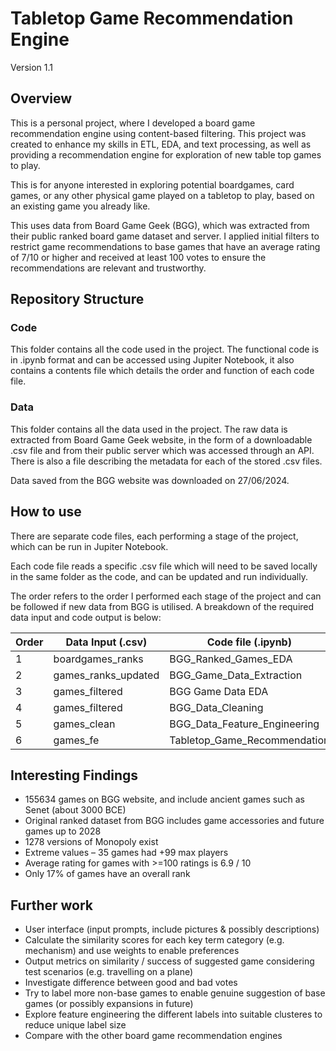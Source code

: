 # Tabletop Game Recommendation Engine
Version 1.1

## Overview
This is a personal project, where I developed a board game recommendation engine using content-based filtering. This project was created to enhance my skills in ETL, EDA, and text processing, as well as providing a recommendation engine for exploration of new table top games to play.

This is for anyone interested in exploring potential boardgames, card games, or any other physical game played on a tabletop to play, based on an existing game you already like. 

This uses data from Board Game Geek (BGG), which was extracted from their public ranked board game dataset and server. I applied initial filters to restrict game recommendations to base games that have an average rating of 7/10 or higher and received at least 100 votes to ensure the recommendations are relevant and trustworthy.

## Repository Structure
### Code 
This folder contains all the code used in the project. 
The functional code is in .ipynb format and can be accessed using Jupiter Notebook, it also contains a contents file which details the order and function of each code file. 

### Data
This folder contains all the data used in the project.
The raw data is extracted from Board Game Geek website, in the form of a downloadable .csv file and from their public server which was accessed through an API.
There is also a file describing the metadata for each of the stored .csv files.  


Data saved from the BGG website was downloaded on 27/06/2024.

## How to use
There are separate code files, each performing a stage of the project, which can be run in Jupiter Notebook.  


Each code file reads a specific .csv file which will need to be saved locally in the same folder as the code, and can be updated and run individually. 


The order refers to the order I performed each stage of the project and can be followed if new data from BGG is utilised.
A breakdown of the required data input and code output is below:  

| Order | Data Input (.csv)  | Code file (.ipynb)  | Data Output (.csv) |
|-----------|-----------|-----------|-----------|
| 1 | boardgames_ranks | BGG_Ranked_Games_EDA | games_ranks_updated |
| 2 | games_ranks_updated | BGG_Game_Data_Extraction | games_filtered |
| 3 | games_filtered | BGG Game Data EDA | (none) |
| 4 | games_filtered | BGG_Data_Cleaning | games_clean |
| 5 | games_clean | BGG_Data_Feature_Engineering | games_fe |
| 6 | games_fe | Tabletop_Game_Recommendation | (none) |

## Interesting Findings
- 155634 games on BGG website, and include ancient games such as Senet (about 3000 BCE)
- Original ranked dataset from BGG includes game accessories and future games up to 2028
- 1278 versions of Monopoly exist
- Extreme values – 35 games had +99 max players
- Average rating for games with >=100 ratings is 6.9 / 10
- Only 17% of games have an overall rank

## Further work
- User interface (input prompts, include pictures & possibly descriptions)
- Calculate the similarity scores for each key term category (e.g. mechanism) and use weights to enable preferences
- Output metrics on similarity  /  success of suggested game considering test scenarios (e.g. travelling on a plane)
- Investigate difference between good and bad votes
- Try to label more non-base games to enable genuine suggestion of base games (or possibly expansions in future)
- Explore feature engineering the different labels into suitable clusteres to reduce unique label size
- Compare with the other board game recommendation engines

